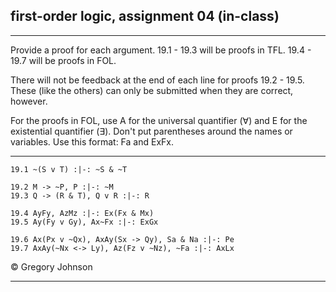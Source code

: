 ## first-order logic, assignment 04 (in-class)

---

Provide a proof for each argument. 19.1 - 19.3 will be proofs in TFL. 19.4 - 19.7 will be proofs in FOL.

There will not be feedback at the end of each line for proofs 19.2 - 19.5. These (like the others) can only be submitted when they are correct, however.

For the proofs in FOL, use A for the universal quantifier (&forall;) and E for the existential quantifier (&exist;). Don't put parentheses around the names or variables. Use this format: Fa and ExFx.

---

~~~{.ProofChecker .JohnsonSL options="fonts tabindent render" guides="fitch" points="18" late-credit="12"}
19.1 ~(S v T) :|-: ~S & ~T
~~~

~~~{.ProofChecker .JohnsonSL options="fonts tabindent render" feedback="none" guides="fitch" points="12" late-credit="8"}
19.2 M -> ~P, P :|-: ~M 
19.3 Q -> (R & T), Q v R :|-: R
~~~

~~~{.ProofChecker .ForallxQLPlus options="fonts tabindent render" feedback="none" guides="fitch" points="12" late-credit="8"}
19.4 AyFy, AzMz :|-: Ex(Fx & Mx)
19.5 Ay(Fy v Gy), Ax~Fx :|-: ExGx
~~~

~~~{.ProofChecker .ForallxQLPlus options="fonts tabindent render" guides="fitch" points="18" late-credit="12"}
19.6 Ax(Px v ~Qx), AxAy(Sx -> Qy), Sa & Na :|-: Pe
19.7 AxAy(~Nx <-> Ly), Az(Fz v ~Nz), ~Fa :|-: AxLx
~~~

<p>&copy; <script>document.write(new Date().getFullYear())</script> Gregory Johnson</p>
 
---